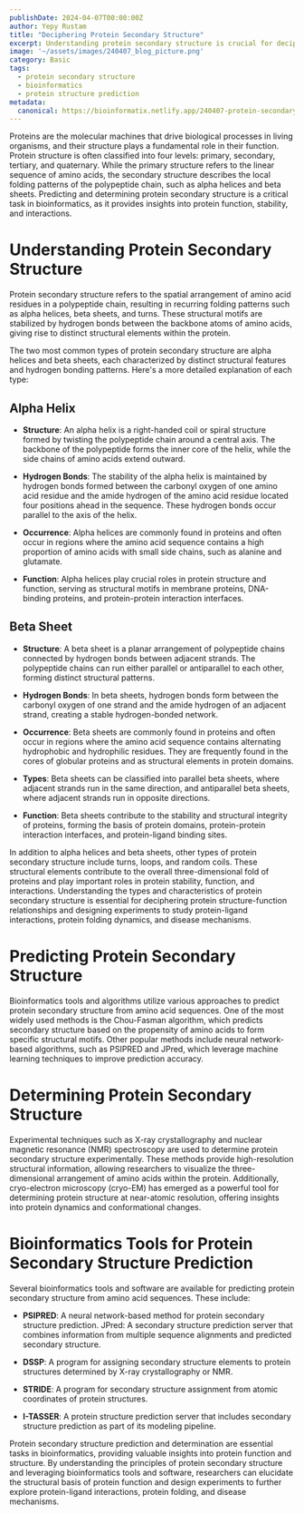 ```yaml
---
publishDate: 2024-04-07T00:00:00Z
author: Yepy Rustam
title: "Deciphering Protein Secondary Structure"
excerpt: Understanding protein secondary structure is crucial for deciphering protein function and interactions. In this article, we delve into the fundamentals of protein secondary structure and explore how bioinformatics tools and software predict and determine the secondary structure of proteins, empowering newcomers in bioinformatics to navigate this fascinating field with confidence.  
image: '~/assets/images/240407_blog_picture.png'
category: Basic
tags:
  - protein secondary structure
  - bioinformatics
  - protein structure prediction
metadata:
  canonical: https://bioinformatix.netlify.app/240407-protein-secondary-structure
---
```


Proteins are the molecular machines that drive biological processes in living organisms, and their structure plays a fundamental role in their function. Protein structure is often classified into four levels: primary, secondary, tertiary, and quaternary. While the primary structure refers to the linear sequence of amino acids, the secondary structure describes the local folding patterns of the polypeptide chain, such as alpha helices and beta sheets. Predicting and determining protein secondary structure is a critical task in bioinformatics, as it provides insights into protein function, stability, and interactions.

# Understanding Protein Secondary Structure

Protein secondary structure refers to the spatial arrangement of amino acid residues in a polypeptide chain, resulting in recurring folding patterns such as alpha helices, beta sheets, and turns. These structural motifs are stabilized by hydrogen bonds between the backbone atoms of amino acids, giving rise to distinct structural elements within the protein.

The two most common types of protein secondary structure are alpha helices and beta sheets, each characterized by distinct structural features and hydrogen bonding patterns. Here's a more detailed explanation of each type:

## Alpha Helix

- **Structure**: An alpha helix is a right-handed coil or spiral structure formed by twisting the polypeptide chain around a central axis. The backbone of the polypeptide forms the inner core of the helix, while the side chains of amino acids extend outward.

- **Hydrogen Bonds**: The stability of the alpha helix is maintained by hydrogen bonds formed between the carbonyl oxygen of one amino acid residue and the amide hydrogen of the amino acid residue located four positions ahead in the sequence. These hydrogen bonds occur parallel to the axis of the helix.

- **Occurrence**: Alpha helices are commonly found in proteins and often occur in regions where the amino acid sequence contains a high proportion of amino acids with small side chains, such as alanine and glutamate.

- **Function**: Alpha helices play crucial roles in protein structure and function, serving as structural motifs in membrane proteins, DNA-binding proteins, and protein-protein interaction interfaces.

## Beta Sheet

- **Structure**: A beta sheet is a planar arrangement of polypeptide chains connected by hydrogen bonds between adjacent strands. The polypeptide chains can run either parallel or antiparallel to each other, forming distinct structural patterns.

- **Hydrogen Bonds**: In beta sheets, hydrogen bonds form between the carbonyl oxygen of one strand and the amide hydrogen of an adjacent strand, creating a stable hydrogen-bonded network.

- **Occurrence**: Beta sheets are commonly found in proteins and often occur in regions where the amino acid sequence contains alternating hydrophobic and hydrophilic residues. They are frequently found in the cores of globular proteins and as structural elements in protein domains.

- **Types**: Beta sheets can be classified into parallel beta sheets, where adjacent strands run in the same direction, and antiparallel beta sheets, where adjacent strands run in opposite directions.

- **Function**: Beta sheets contribute to the stability and structural integrity of proteins, forming the basis of protein domains, protein-protein interaction interfaces, and protein-ligand binding sites.

In addition to alpha helices and beta sheets, other types of protein secondary structure include turns, loops, and random coils. These structural elements contribute to the overall three-dimensional fold of proteins and play important roles in protein stability, function, and interactions. Understanding the types and characteristics of protein secondary structure is essential for deciphering protein structure-function relationships and designing experiments to study protein-ligand interactions, protein folding dynamics, and disease mechanisms.

# Predicting Protein Secondary Structure

Bioinformatics tools and algorithms utilize various approaches to predict protein secondary structure from amino acid sequences. One of the most widely used methods is the Chou-Fasman algorithm, which predicts secondary structure based on the propensity of amino acids to form specific structural motifs. Other popular methods include neural network-based algorithms, such as PSIPRED and JPred, which leverage machine learning techniques to improve prediction accuracy.

# Determining Protein Secondary Structure

Experimental techniques such as X-ray crystallography and nuclear magnetic resonance (NMR) spectroscopy are used to determine protein secondary structure experimentally. These methods provide high-resolution structural information, allowing researchers to visualize the three-dimensional arrangement of amino acids within the protein. Additionally, cryo-electron microscopy (cryo-EM) has emerged as a powerful tool for determining protein structure at near-atomic resolution, offering insights into protein dynamics and conformational changes.

# Bioinformatics Tools for Protein Secondary Structure Prediction

Several bioinformatics tools and software are available for predicting protein secondary structure from amino acid sequences. These include:

- **PSIPRED**: A neural network-based method for protein secondary structure prediction.
JPred: A secondary structure prediction server that combines information from multiple sequence alignments and predicted secondary structure.

- **DSSP**: A program for assigning secondary structure elements to protein structures determined by X-ray crystallography or NMR.

- **STRIDE**: A program for secondary structure assignment from atomic coordinates of protein structures.

- **I-TASSER**: A protein structure prediction server that includes secondary structure prediction as part of its modeling pipeline.

Protein secondary structure prediction and determination are essential tasks in bioinformatics, providing valuable insights into protein function and structure. By understanding the principles of protein secondary structure and leveraging bioinformatics tools and software, researchers can elucidate the structural basis of protein function and design experiments to further explore protein-ligand interactions, protein folding, and disease mechanisms.